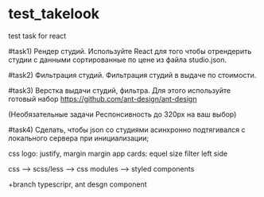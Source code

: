 # test_takelook
test task for react


#task1) Рендер студий. 
Используйте React для того чтобы отрендерить студии с данными сортированные по цене из файла studio.json.

#task2) Фильтрация студий.
Фильтрация студий в выдаче по стоимости.

#task3) Верстка выдачи студий, фильтра.
Для этого используйте готовый набор https://github.com/ant-design/ant-design

(Необязательные задачи Респонсивность до 320px на ваш выбор)

#task4) Сделать, чтобы json со студиями асинхронно подтягивался с локального сервера при инициализации;


css
logo: justify, margin
margin app
cards: equel size
filter left side

css --> scss/less
--> css modules
--> styled components

+branch typescripr, ant desgn component